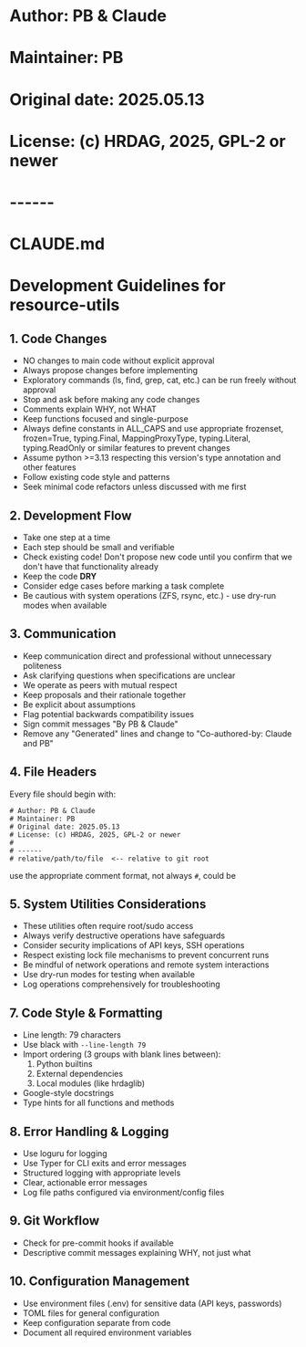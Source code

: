 # Author: PB & Claude
# Maintainer: PB
# Original date: 2025.05.13
# License: (c) HRDAG, 2025, GPL-2 or newer
#
# ------
# CLAUDE.md

# Development Guidelines for resource-utils

## 1. Code Changes
- NO changes to main code without explicit approval
- Always propose changes before implementing
- Exploratory commands (ls, find, grep, cat, etc.) can be run freely without approval
- Stop and ask before making any code changes
- Comments explain WHY, not WHAT
- Keep functions focused and single-purpose
- Always define constants in ALL_CAPS and use appropriate frozenset, frozen=True, typing.Final, MappingProxyType, typing.Literal, typing.ReadOnly or similar features to prevent changes
- Assume python >=3.13 respecting this version's type annotation and other features
- Follow existing code style and patterns
- Seek minimal code refactors unless discussed with me first

## 2. Development Flow
- Take one step at a time
- Each step should be small and verifiable
- Check existing code! Don't propose new code until you confirm that we don't have that functionality already
- Keep the code **DRY**
- Consider edge cases before marking a task complete
- Be cautious with system operations (ZFS, rsync, etc.) - use dry-run modes when available

## 3. Communication
- Keep communication direct and professional without unnecessary politeness
- Ask clarifying questions when specifications are unclear
- We operate as peers with mutual respect
- Keep proposals and their rationale together
- Be explicit about assumptions
- Flag potential backwards compatibility issues
- Sign commit messages "By PB & Claude"
- Remove any "Generated" lines and change to "Co-authored-by: Claude and PB"

## 4. File Headers
Every file should begin with:
```
# Author: PB & Claude
# Maintainer: PB
# Original date: 2025.05.13
# License: (c) HRDAG, 2025, GPL-2 or newer
#
# ------
# relative/path/to/file  <-- relative to git root
```
use the appropriate comment format, not always `#`, could be <!-- comment --> 

## 5. System Utilities Considerations
- These utilities often require root/sudo access
- Always verify destructive operations have safeguards
- Consider security implications of API keys, SSH operations
- Respect existing lock file mechanisms to prevent concurrent runs
- Be mindful of network operations and remote system interactions
- Use dry-run modes for testing when available
- Log operations comprehensively for troubleshooting


## 7. Code Style & Formatting
- Line length: 79 characters
- Use black with `--line-length 79`
- Import ordering (3 groups with blank lines between):
  1. Python builtins
  2. External dependencies
  3. Local modules (like hrdaglib)
- Google-style docstrings
- Type hints for all functions and methods

## 8. Error Handling & Logging
- Use loguru for logging
- Use Typer for CLI exits and error messages
- Structured logging with appropriate levels
- Clear, actionable error messages
- Log file paths configured via environment/config files

## 9. Git Workflow
- Check for pre-commit hooks if available
- Descriptive commit messages explaining WHY, not just what

## 10. Configuration Management
- Use environment files (.env) for sensitive data (API keys, passwords)
- TOML files for general configuration
- Keep configuration separate from code
- Document all required environment variables

